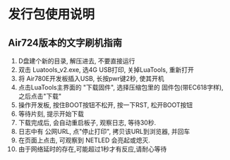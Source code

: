 # 发行包使用说明

## Air724版本的文字刷机指南

1. D盘建个新的目录, 解压进去, 不要直接运行
2. 双击 Luatools_v2.exe, 选4G USB打印, 关掉LuaTools, 重新打开
3. 将 Air780E开发板插入USB, 长按pwr键2秒, 使其开机
4. 点击LuaTools主界面的 "下载固件", 选择压缩包里的 固件包(带EC618字样), 之后点击"下载"
5. 操作开发板, 按住BOOT按钮不松开, 按一下RST, 松开BOOT按钮
6. 等待片刻, 提示开始下载
7. 下载完成后, 会自动重启板子, 观察日志, 等待30秒.
8. 日志中有 公网URL, 点"停止打印", 拷贝该URL到浏览器, 并回车
9. 在页面上点击, 可观察到 NETLED 会亮起或熄灭.
10. 由于网络延时的存在,可能超过1秒才有反应,请耐心等待
